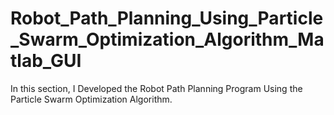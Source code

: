 # Robot_Path_Planning_Using_Particle_Swarm_Optimization_Algorithm_Matlab_GUI
In this section, I Developed the Robot Path Planning Program Using the Particle Swarm Optimization Algorithm.
